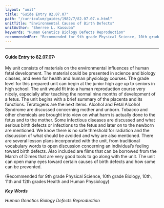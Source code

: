 ```yaml
---
layout: "unit"
title: "Guide Entry 82.07.07"
path: "/curriculum/guides/1982/7/82.07.07.x.html"
unitTitle: "Environmental Causes of Birth Defects"
unitAuthor: "Sherree L. Kassuba"
keywords: "Human Genetics Biology Defects Reproduction"
recommendedFor: "Recommended for 9th grade Physical Science, 10th grade Biology, 10th, 11th and 12th grades Health and Human Physiology"
---
```

<body>
<hr/>
<h4>
Guide Entry to 82.07.07:
</h4>
My unit consists of materials on the environmental influences of human fetal development.  The material could be presented in science and biology classes, and even for health and human physiology courses. The grade level for this prepared unit can begin at the junior high age up to seniors in high school.  The unit would fit into a human reproduction course very nicely, especially after teaching the normal nine months of development of a fetus.  The unit begins with a brief summary of the placenta and its functions.  Teratogens are the next items.  Alcohol and Fetal Alcohol Syndrome are discussed concerning mother and unborn.  Tobacco and other chemicals are brought into view on what harm is actually done to the fetus and to the mother.  Some infectious diseases are discussed and what serious birth defects or infections to the fetus and later on to the newborn are mentioned.  We know there is no safe threshold for radiation and the discussion of what should be avoided and why are also mentioned.  There are several lesson plans incorporated with the unit, from traditional vocabulary words to open discussion concerning an individual’s feeling toward birth defects.  Also included are films that can be borrowed from the March of Dimes that are very good tools to go along with the unit. The unit can open many eyes toward certain causes of birth defects and how some can be prevented.
<p>
(Recommended for 9th grade Physical Science, 10th grade Biology, 10th, 11th and 12th grades Health and Human Physiology)
</p>
<p>
<b>
<i>
Key Words
</i>
</b>
<br/>
</p>
<p>
<i>
Human Genetics Biology Defects Reproduction
</i>
</p>
</body>